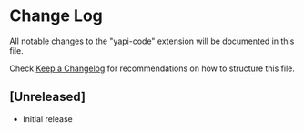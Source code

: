 # Change Log

All notable changes to the "yapi-code" extension will be documented in this file.

Check [Keep a Changelog](http://keepachangelog.com/) for recommendations on how to structure this file.

## [Unreleased]

- Initial release